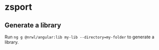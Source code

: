# zsport

## Generate a library

Run `ng g @nrwl/angular:lib my-lib --directory=my-folder` to generate a library.
